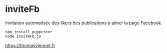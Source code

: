 # inviteFb

Invitation automatisée des likers des publications à aimer la page Facebook.

```
npm install puppeteer
node inviteFb.js
```

https://thomasviennet.fr
